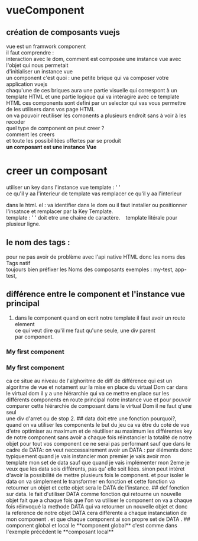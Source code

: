 # vueComponent
## création de composants vuejs
vue est un framwork component  
il faut comprendre :  
interaction avec le dom, comment est composée une instance vue avec l'objet qui nous permetait  
d'initialiser un instance vue  
un component c'est quoi : 
une petite brique qui va composer votre application vuejs  
chaqu'une de ces briques aura une partie visuelle qui correspont à un template HTML
et une partie logique qui va intéragire avec ce template HTML
ces components sont defini par un selector qui vas vous permettre de les utilisers dans vos page HTML  
on va pouvoir reutiliser les comonents a plusieurs endroit sans à voir à les recoder  
quel type de component on peut creer ?  
comment les creers  
et toute les possibilitées offertes par se produit  
**un composant est une instance Vue**  
# creer un composant 
utiliser un key dans l'instance vue 
template : '  '  
ce qu'il y aa l'interieur de template vas remplacer ce qu'il y aa l'interieur <div id="app"> dans le html. 
el : va identifier dans le dom ou il faut installer ou positionner l'insatnce et remplacer par la Key Template.  
template : ' ' doit etre une chaine de caractère.  ` ` template litérale pour plusieur ligne.  
## le nom des tags :
pour ne pas avoir de problème avec l'api native HTML 
donc les noms des Tags natif  
toujours bien préfixer les Noms des composants exemples :
my-test, app-test, 

## différence entre le component et l'instance vue principal  
1. dans le component quand on ecrit notre template il faut avoir un route element  
ce qui veut dire qu'il me faut qu'une seule, une div parent <div></div> par component.  
 <div>
    <h3>My first component</h3>
    <h3>My first component</h3>
 </div>
 ca ce situe au niveau de l'alghoritme de diff de différence qui est un algoritme de vue 
 et notament sur la mise en place du virtual Dom car dans le virtual dom il y a une hiérarchie  
 qui va ce mettre en place sur les différents components en route principal notre instance vue  
 et pour pouvoir comparer cette hiérarchie de composant dans le virtual Dom il ne faut q'une seul  
 <div><div> 
 une div d'arret ou de stop
2. ## data doit etre une fonction  
pourquoi?, quand on va utiliser les components le but du jeu ca va être du coté de vue d'etre optimiser au maximum  
et de réutiliser au maximum les différentes key de notre component sans avoir a chaque fois réinstancier la totalité  
de notre objet pour tout vos component ce ne serai pas performant sauf que dans le cadre de DATA: on veut  
neccessairement avoir un DATA : par éléments  
donc typiquement quand je vais instancier mon premier <my-test><my-test>
je vais avoir mon template mon set de data sauf que quand je vais implémenter mon 2eme  
je veux que les data sois différents, pas qu' elle soit liées. sinon peut intéret d'avoir la   
possibilité de mettre plusieurs fois le component.
et pour isoler le data on va simplement le transformer en fonction et cette fonction va retourner  
un objet et cette objet sera le DATA de l'instance.  
## def fonction sur data.
le fait d'utiliser DATA comme fonction qui retourne un nouvelle objet fait que a chaque fois  
que l'on va utiliser le component <my-test> on va a chaque fois réinvoqué la methode DATA qui va   
retourner un nouvelle objet et donc la reference de notre objet DATA cera différente a chaque instanciation  
de mon component <my-test> . et que chaque component ai son propre set de DATA .  
 ## component global et local  
 le **component global** c'est comme dans l'exemple précédent  
 le **composant local** 

